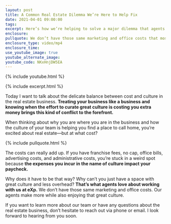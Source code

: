 ```yaml
---
layout: post
title: A Common Real Estate Dilemma We’re Here to Help Fix
date: 2021-04-01 09:00:00
tags:
excerpt: Here’s how we’re helping to solve a major dilemma that agents are facing.
enclosure:
pullquote: We don’t have those same marketing and office costs that most brokerages do.
enclosure_type: video/mp4
enclosure_time:
use_youtube_image: true
youtube_alternate_image:
youtube_code: NKxHnjDW5EA
---
```

{% include youtube.html %}

{% include excerpt.html %}

Today I want to talk about the delicate balance between cost and culture in the real estate business. **Treating your business like a business and knowing when the effort to curate great culture is costing you extra money brings this kind of conflict to the forefront.**

When thinking about why you are where you are in the business and how the culture of your team is helping you find a place to call home, you’re excited about real estate—but at what cost?

{% include pullquote.html %}

The costs can really add up. If you have franchise fees, no cap, office bills, advertising costs, and administrative costs, you’re stuck in a weird spot because **the expenses you incur in the name of culture impact your paycheck.**

Why does it have to be that way? Why can’t you just have a space with great culture and less overhead? **That’s what agents love about working with us at eXp.** We don’t have those same marketing and office costs. Our agents make more while also enjoying that great culture.

If you want to learn more about our team or have any questions about the real estate business, don’t hesitate to reach out via phone or email. I look forward to hearing from you soon.

